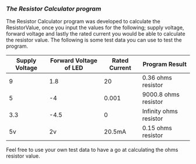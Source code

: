 ### ***The Resistor Calculator program***

The Resistor Calculator program was developed to calculate the ResistorValue, once you input the values for the following; supply voltage, forward voltage and lastly the rated current you would be able to calculate the resistor value. The following is some test data you can use to test the program.

| Supply Voltage | Forward Voltage of LED | Rated Current | Program Result           |
| -------------- | ---------------------- | ------------- | ------------------------ |
| 9              | 1.8                    | 20            | 0.36 ohms resistor       |
| 5              | -4                     | 0.001         | 9000.8 ohms resistor     |
| 3.3            | -4.5                   | 0             | Infinity ohms resistor   |
| 5v             | 2v                     | 20.5mA        | 0.15 ohms resistor       |


Feel free to use your own test data to have a go at calculating the ohms resistor value.

